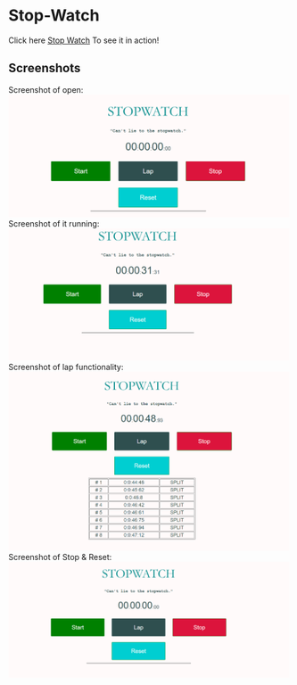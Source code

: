 # Stop-Watch
Click here [Stop Watch](https://derbi-calderon.github.io/Stop-Watch/) To see it in action!
<br>
## Screenshots
Screenshot of open:
![img](/Screnshots/1.PNG)
<br>
Screenshot of it running:
![img](/Screnshots/2.PNG)
<br>
Screenshot of lap functionality:
![img](/Screnshots/3.PNG)
<br>
Screenshot of Stop & Reset:
![img](/Screnshots/4.PNG)
